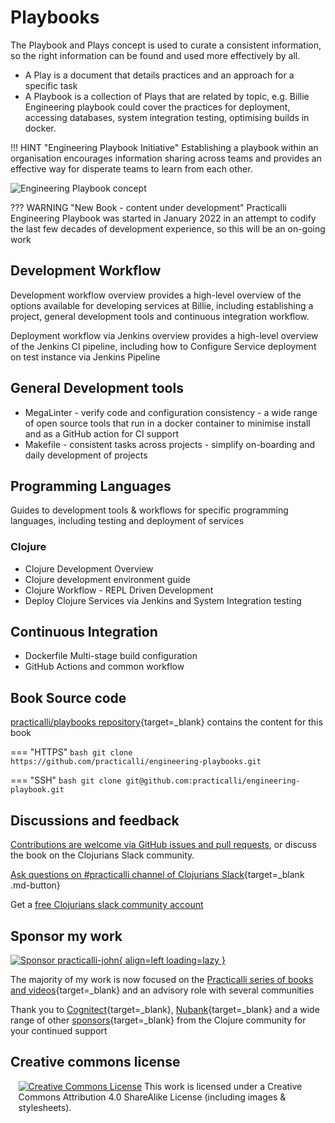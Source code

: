 # Playbooks

The Playbook and Plays concept is used to curate a consistent information, so the right information can be found and used more effectively by all.

- A Play is a document that details practices and an approach for a specific task
- A Playbook is a collection of Plays that are related by topic, e.g. Billie Engineering playbook could cover the practices for deployment, accessing
databases, system integration testing, optimising builds in docker.

!!! HINT "Engineering Playbook Initiative"
    Establishing a playbook within an organisation encourages information sharing across teams and provides an effective way for disperate teams to learn from each other.

![Engineering Playbook concept](https://raw.githubusercontent.com/practicalli/graphic-design/live/engineering-playbook/engineering-playbook-concept.png)


??? WARNING "New Book - content under development"
    Practicalli Engineering Playbook was started in January 2022 in an attempt to codify the last few decades of development experience, so this will be an on-going work


## Development Workflow

Development workflow overview provides a high-level overview of the options available for developing services at Billie, including establishing a project, general development tools and continuous integration workflow.

Deployment workflow via Jenkins overview provides a high-level overview of the Jenkins CI pipeline, including how to Configure Service deployment on test instance via Jenkins Pipeline


## General Development tools

* MegaLinter - verify code and configuration consistency - a wide range of open source tools that run in a docker container to minimise install and as a GitHub action for CI support
* Makefile - consistent tasks across projects - simplify on-boarding and daily development of projects


## Programming Languages

Guides to development tools & workflows for specific programming languages, including testing and deployment of services

### Clojure

* Clojure Development Overview
* Clojure development environment guide
* Clojure Workflow - REPL Driven Development
* Deploy Clojure Services via Jenkins and System Integration testing

## Continuous Integration

* Dockerfile Multi-stage build configuration
* GitHub Actions and common workflow



## Book Source code

[practicalli/playbooks repository](https://github.com/practicalli/playbooks){target=_blank} contains the content for this book

=== "HTTPS"
    ```bash
    git clone https://github.com/practicalli/engineering-playbooks.git
    ```

=== "SSH"
    ```bash
    git clone git@github.com:practicalli/engineering-playbook.git
    ```


## Discussions and feedback

[Contributions are welcome via GitHub issues and pull requests](introduction/contributing.md), or discuss the book on the Clojurians Slack community.

[Ask questions on #practicalli channel of  Clojurians Slack](https://clojurians.slack.com/messages/practicalli){target=_blank .md-button}

Get a [free Clojurians slack community account](https://clojurians.net/)


## Sponsor my work

[![Sponsor practicalli-john](https://raw.githubusercontent.com/practicalli/graphic-design/live/buttons/practicalli-github-sponsors-button.png){ align=left loading=lazy }](https://github.com/sponsors/practicalli-john/)

The majority of my work is now focused on the [Practicalli series of books and videos](https://practical.li/){target=_blank} and an advisory role with several communities

Thank you to [Cognitect](https://www.cognitect.com/){target=_blank}, [Nubank](https://nubank.com.br/){target=_blank} and a wide range of other [sponsors](https://github.com/sponsors/practicalli-john#sponsors){target=_blank} from the Clojure community for your continued support


## Creative commons license

<div style="width:95%; margin:auto;">
<a rel="license" href="http://creativecommons.org/licenses/by-sa/4.0/"><img alt="Creative Commons License" style="border-width:0" src="https://i.creativecommons.org/l/by-sa/4.0/88x31.png" /></a>
This work is licensed under a Creative Commons Attribution 4.0 ShareAlike License (including images & stylesheets).
</div>
